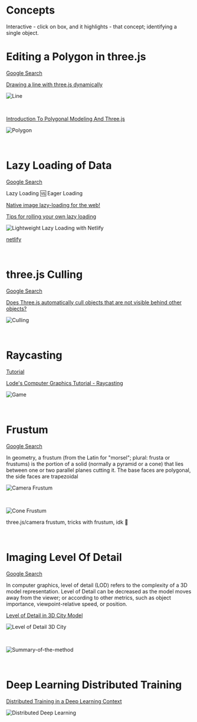 # Concepts

Interactive - click on box, and it highlights - that concept; identifying a single object.

# Editing a Polygon in three.js

[Google Search](https://www.google.com/search?q=editing+a+polygon+in+three.js&oq=editing+a+polygon+in+three.js&aqs=chrome..69i57j33i22i29i30l5.3805j0j7&sourceid=chrome&ie=UTF-8)

[Drawing a line with three.js dynamically](https://stackoverflow.com/questions/31399856/drawing-a-line-with-three-js-dynamically)

![Line](aVBCe.jpg)

<br>

[Introduction To Polygonal Modeling And Three.js](https://www.smashingmagazine.com/2013/09/introduction-to-polygonal-modeling-and-three-js/)

![Polygon](polygondiagram-large-mini.jpg)

<br>

# Lazy Loading of Data

[Google Search](https://www.google.com/search?q=lazy+loading+of+data&oq=lazy+loading+of+data&aqs=chrome..69i57j0i22i30l9.2657j0j7&sourceid=chrome&ie=UTF-8)

Lazy Loading 🆚 Eager Loading

[Native image lazy-loading for the web!](https://addyosmani.com/blog/lazy-loading/)

[Tips for rolling your own lazy loading](https://css-tricks.com/tips-for-rolling-your-own-lazy-loading/)

![Lightweight Lazy Loading with Netlify](css-tricks.jpg)

[netlify](https://lazy-load-nlm.netlify.com)

<br>

# three.js Culling

[Google Search](https://www.google.com/search?q=three.js+culling&oq=three.js+culling&aqs=chrome..69i57j0i22i30l6j0i390l3.2220j0j7&sourceid=chrome&ie=UTF-8)

[Does Three.js automatically cull objects that are not visible behind other objects?](https://stackoverflow.com/questions/67428704/does-three-js-automatically-cull-objects-that-are-not-visible-behind-other-objec)

![Culling](tree.jpg)

<br>

# Raycasting

[Tutorial](http://soledadpenades.com/articles/three-js-tutorials/object-picking/)

[Lode's Computer Graphics Tutorial - Raycasting](https://lodev.org/cgtutor/raycasting.html)

![Game](Wolfenstein_3D_Screenshot.jpg)

<br>

# Frustum

[Google Search](https://www.google.com/search?q=frustum&spell=1&sa=X&ved=2ahUKEwiMwrK0n875AhWgj4kEHThuApkQBSgAegQIAhA1&biw=1389&bih=729&dpr=2.5)

In geometry, a frustum (from the Latin for "morsel"; plural: frusta or frustums) is the portion of a solid (normally a pyramid or a cone) that lies between one or two parallel planes cutting it. The base faces are polygonal, the side faces are trapezoidal

![Camera Frustum](VisualCameraFrustum.jpg)

<br>

![Cone Frustum](Frustum-Of-A-Cone-4.jpg)

three.js/camera frustum, tricks with frustum, idk 🤔

<br>

# Imaging Level Of Detail

[Google Search](https://www.google.com/search?q=imaging+level+of+detail&oq=imaging+level+of+detail&aqs=chrome..69i57j33i160j33i299l2.12167j0j7&sourceid=chrome&ie=UTF-8)

In computer graphics, level of detail (LOD) refers to the complexity of a 3D model representation. Level of Detail can be decreased as the model moves away from the viewer; or according to other metrics, such as object importance, viewpoint-relative speed, or position.

[Level of Detail in 3D City Model](https://www.treistek.com/post/level-of-detail-in-3d-city-model)

![Level of Detail 3D City](level-of-detail-in-3d-city-model.jpg)

<br>

![Summary-of-the-method](Summary-of-the-method-Level-of-detail-LOD-triangulated-irregular-network-TIN.jpg)

<br>

# Deep Learning Distributed Training

[Distributed Training in a Deep Learning Context](https://blog.ovhcloud.com/distributed-training-in-a-deep-learning-context/)

![Distributed Deep Learning](distributed_dl_architecture.jpg)
